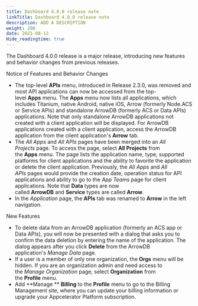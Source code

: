 ```yaml
---
title: Dashboard 4.0.0 release note
linkTitle: Dashboard 4.0.0 release note
description: ADD A DESCRIPTION
weight: 200
date: 2021-08-12
Hide_readingtime: true
---
```


The Dashboard 4.0.0 release is a major release, introducing new features and behavior changes from previous releases.

Notice of Features and Behavior Changes

* The top-level **APIs** menu, introduced in Release 2.3.0, was removed and most API applications can now be accessed from the top-level **Apps** menu. The **Apps** menu now lists all applications, which includes Titanium, native Android, native iOS, Arrow (formerly Node.ACS or Service APIs) and standalone ArrowDB (formerly ACS or Data APIs) applications. Note that only standalone ArrowDB applications not created with a client application will be displayed. For ArrowDB applications created with a client application, access the ArrowDB application from the client application's **Arrow** tab.
* The _All Apps_ and _All APIs_ pages have been merged into an _All Projects_ page. To access the page, select **All Projects** from the **Apps** menu. The page lists the application name, type, supported platforms for client applications and the ability to favorite the application or delete the client application. Previously, the _All Apps_ and _All APIs_ pages would provide the creation date, operation status for API applications and ability to go to the _App Teams_ page for client applications. Note that **Data** types are now called **ArrowDB** and **Service** types are called **Arrow**.
* In the _Application_ page, the **APIs** tab was renamed to **Arrow** in the left navigation.

New Features

* To delete data from an ArrowDB application (formerly an ACS app or Data APIs), you will now be presented with a dialog that asks you to confirm the data deletion by entering the name of the application. The dialog appears after you click **Delete** from the ArrowDB application's _Manage Data_ page.
* If a user is a member of only one organization, the **Orgs** menu will be hidden. If you are an organization admin and need access to the _Manage Organization_ page, select **Organization** from the **Profile** menu.
* Add **Manage ** **Billing** to the **Profile** menu to go to the Billing Management site, where you can update your billing information or upgrade your Appcelerator Platform subscription.
